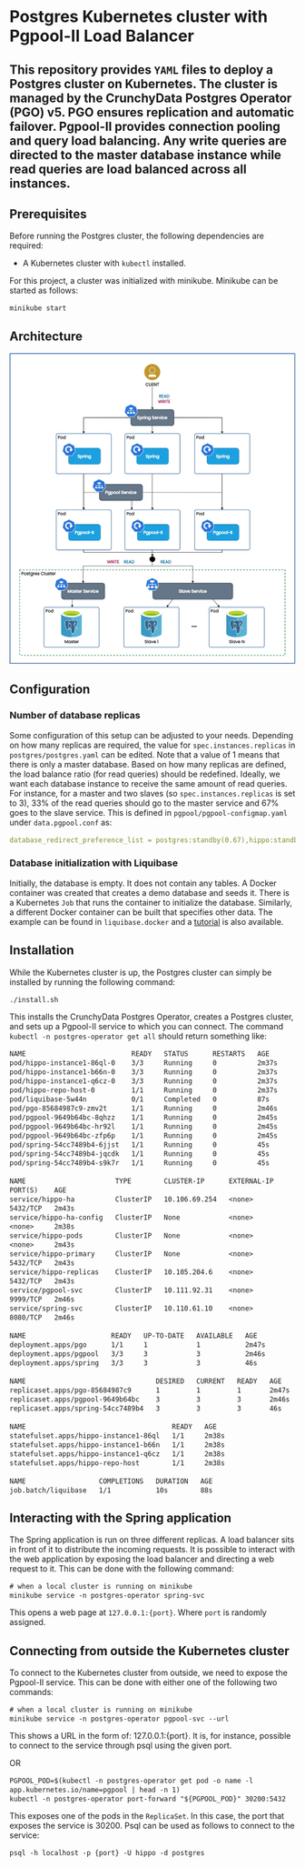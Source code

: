 # Postgres Kubernetes cluster with Pgpool-II Load Balancer

This repository provides `YAML` files to deploy a Postgres cluster on Kubernetes. The cluster is managed by the
CrunchyData Postgres Operator (PGO) v5. PGO ensures replication and automatic failover. Pgpool-II provides connection
pooling and query load balancing. Any write queries are directed to the master database instance while read queries are
load balanced across all instances.
---

## Prerequisites

Before running the Postgres cluster, the following dependencies are required:
- A Kubernetes cluster with `kubectl` installed.

For this project, a cluster was initialized with minikube. Minikube can be started as follows:

```shell
minikube start
```

## Architecture
![architecture](docs/kubernetes.jpg)

## Configuration

### Number of database replicas
Some configuration of this setup can be adjusted to your needs. Depending on how many replicas are required, the value for `spec.instances.replicas` in `postgres/postgres.yaml` can be edited. Note that a value of 1 means that there is only a master database.
Based on how many replicas are defined, the load balance ratio (for read queries) should be redefined. Ideally, we want each database instance to receive the same amount of read queries. For instance, for a master and two slaves (so `spec.instances.replicas` is set to 3), 33% of the read queries should go to the master service and 67% goes to the slave service. This is defined in `pgpool/pgpool-configmap.yaml` under `data.pgpool.conf` as:

```yaml
database_redirect_preference_list = postgres:standby(0.67),hippo:standby(0.67)
```

### Database initialization with Liquibase
Initially, the database is empty. It does not contain any tables. A Docker container was created that creates a demo database and seeds it. There is a Kubernetes `Job` that runs the container to initialize the database. Similarly, a different Docker container can be built that specifies other data. The example can be found in `liquibase.docker` and a [tutorial](https://www.liquibase.com/blog/using-liquibase-in-kubernetes) is also available.

## Installation

While the Kubernetes cluster is up, the Postgres cluster can simply be installed by running the following command:
```shell
./install.sh
```

This installs the CrunchyData Postgres Operator, creates a Postgres cluster, and sets up a Pgpool-II service to which you can connect. The command `kubectl -n postgres-operator get all` should return something like:
```
NAME                          READY   STATUS      RESTARTS   AGE
pod/hippo-instance1-86ql-0    3/3     Running     0          2m37s
pod/hippo-instance1-b66n-0    3/3     Running     0          2m37s
pod/hippo-instance1-q6cz-0    3/3     Running     0          2m37s
pod/hippo-repo-host-0         1/1     Running     0          2m37s
pod/liquibase-5w44n           0/1     Completed   0          87s
pod/pgo-85684987c9-zmv2t      1/1     Running     0          2m46s
pod/pgpool-9649b64bc-8qhzz    1/1     Running     0          2m45s
pod/pgpool-9649b64bc-hr92l    1/1     Running     0          2m45s
pod/pgpool-9649b64bc-zfp6p    1/1     Running     0          2m45s
pod/spring-54cc7489b4-6jjst   1/1     Running     0          45s
pod/spring-54cc7489b4-jqcdk   1/1     Running     0          45s
pod/spring-54cc7489b4-s9k7r   1/1     Running     0          45s

NAME                      TYPE        CLUSTER-IP      EXTERNAL-IP   PORT(S)    AGE
service/hippo-ha          ClusterIP   10.106.69.254   <none>        5432/TCP   2m43s
service/hippo-ha-config   ClusterIP   None            <none>        <none>     2m38s
service/hippo-pods        ClusterIP   None            <none>        <none>     2m43s
service/hippo-primary     ClusterIP   None            <none>        5432/TCP   2m43s
service/hippo-replicas    ClusterIP   10.105.204.6    <none>        5432/TCP   2m43s
service/pgpool-svc        ClusterIP   10.111.92.31    <none>        9999/TCP   2m46s
service/spring-svc        ClusterIP   10.110.61.10    <none>        8080/TCP   2m46s

NAME                     READY   UP-TO-DATE   AVAILABLE   AGE
deployment.apps/pgo      1/1     1            1           2m47s
deployment.apps/pgpool   3/3     3            3           2m46s
deployment.apps/spring   3/3     3            3           46s

NAME                                DESIRED   CURRENT   READY   AGE
replicaset.apps/pgo-85684987c9      1         1         1       2m47s
replicaset.apps/pgpool-9649b64bc    3         3         3       2m46s
replicaset.apps/spring-54cc7489b4   3         3         3       46s

NAME                                    READY   AGE
statefulset.apps/hippo-instance1-86ql   1/1     2m38s
statefulset.apps/hippo-instance1-b66n   1/1     2m38s
statefulset.apps/hippo-instance1-q6cz   1/1     2m38s
statefulset.apps/hippo-repo-host        1/1     2m38s

NAME                  COMPLETIONS   DURATION   AGE
job.batch/liquibase   1/1           10s        88s
```

## Interacting with the Spring application

The Spring application is run on three different replicas. A load balancer sits in front of it to distribute the incoming requests. It is possible to interact with the web application by exposing the load balancer and directing a web request to it. This can be done with the following command:

```shell
# when a local cluster is running on minikube
minikube service -n postgres-operator spring-svc
```

This opens a web page at `127.0.0.1:{port}`. Where `port` is randomly assigned.

## Connecting from outside the Kubernetes cluster

To connect to the Kubernetes cluster from outside, we need to expose the Pgpool-II service. This can be done with either one of the following two commands:

```shell
# when a local cluster is running on minikube
minikube service -n postgres-operator pgpool-svc --url
```

This shows a URL in the form of: 127.0.0.1:{port}. It is, for instance, possible to connect to the service through psql using the given port.

OR

```shell
PGPOOL_POD=$(kubectl -n postgres-operator get pod -o name -l app.kubernetes.io/name=pgpool | head -n 1)
kubectl -n postgres-operator port-forward "${PGPOOL_POD}" 30200:5432
```

This exposes one of the pods in the `ReplicaSet`. In this case, the port that exposes the service is 30200. Psql can be used as follows to connect to the service:

```shell
psql -h localhost -p {port} -U hippo -d postgres
```